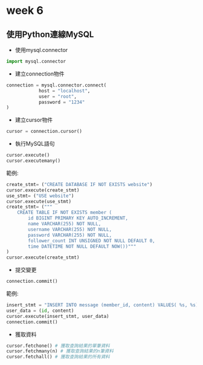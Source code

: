# week 6
## 使用Python連線MySQL
*  使用mysql.connector
```python
import mysql.connector
```
*  建立connection物件
```python
connection = mysql.connector.connect(
            host = "localhost",
            user = "root",
            password = "1234"
)
```
*  建立cursor物件
```python
cursor = connection.cursor()
```
*  執行MySQL語句
```python
cursor.execute()
cursor.executemany()
```
範例:
```python
create_stmt= ("CREATE DATABASE IF NOT EXISTS website")
cursor.execute(create_stmt)
use_stmt= ("USE website")
cursor.execute(use_stmt)
create_stmt= ("""
    CREATE TABLE IF NOT EXISTS member (
        id BIGINT PRIMARY KEY AUTO_INCREMENT,
        name VARCHAR(255) NOT NULL,
        username VARCHAR(255) NOT NULL,    
        password VARCHAR(255) NOT NULL,    
        follower_count INT UNSIGNED NOT NULL DEFAULT 0,    
        time DATETIME NOT NULL DEFAULT NOW())"""
)
cursor.execute(create_stmt)
```
*  提交變更
```python
connection.commit()
```
範例:
```python
insert_stmt = "INSERT INTO message (member_id, content) VALUES( %s, %s);"
user_data = (id, content)
cursor.execute(insert_stmt, user_data)
connection.commit()
```
*  獲取資料
```python
cursor.fetchone() # 獲取查詢結果的單筆資料
cursor.fetchmany(n) # 獲取查詢結果的n筆資料
cursor.fetchall() # 獲取查詢結果的所有資料
```
